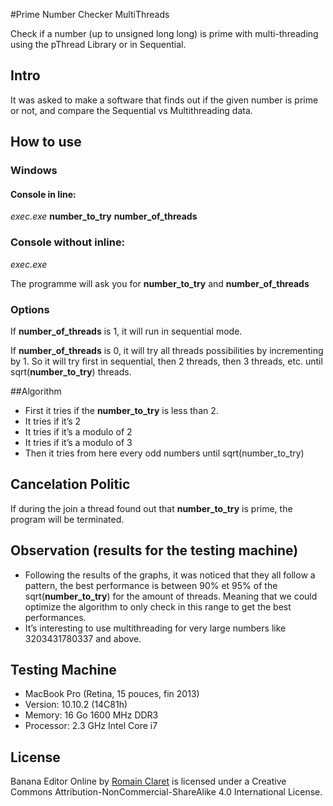 #Prime Number Checker MultiThreads

Check if a number (up to unsigned long long) is prime with multi-threading using the pThread Library or in Sequential.

## Intro
It was asked to make a software that finds out if the given number is prime or not, and compare the Sequential vs Multithreading data.

## How to use
### Windows
#### Console in line: 
*exec.exe* **number_to_try** **number_of_threads**

### Console without inline:
*exec.exe*

The programme will ask you for **number_to_try** and **number_of_threads**

### Options

If **number_of_threads** is 1, it will run in sequential mode.

If **number_of_threads** is 0, it will try all threads possibilities by incrementing by 1. So it will try first in sequential, then 2 threads, then 3 threads, etc. until sqrt(**number_to_try**) threads.

##Algorithm

- First it tries if the **number_to_try** is less than 2.
- It tries if it’s 2
- It tries if it’s a modulo of 2
- It tries if it’s a modulo of 3
- Then it tries from here every odd numbers until sqrt(number_to_try)

## Cancelation Politic

If during the join a thread found out that **number_to_try** is prime, the program will be terminated. 

## Observation (results for the testing machine)

- Following the results of the graphs, it was noticed that they all follow a pattern, the best performance is between 90% et 95% of the sqrt(**number_to_try**) for the amount of threads. Meaning that we could optimize the algorithm to only check in this range to get the best performances.
- It’s interesting to use multithreading for very large numbers like 3203431780337 and above.

## Testing Machine
- MacBook Pro (Retina, 15 pouces, fin 2013)
- Version: 10.10.2 (14C81h)
- Memory: 16 Go 1600 MHz DDR3
- Processor: 2.3 GHz Intel Core i7

## License

Banana Editor Online by [Romain Claret](http://www.romainclaret.com) is licensed under a Creative Commons Attribution-NonCommercial-ShareAlike 4.0 International License.

